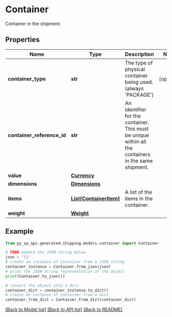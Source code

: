 # Container

Container in the shipment.

## Properties

Name | Type | Description | Notes
------------ | ------------- | ------------- | -------------
**container_type** | **str** | The type of physical container being used. (always &#39;PACKAGE&#39;) | [optional] 
**container_reference_id** | **str** | An identifier for the container. This must be unique within all the containers in the same shipment. | 
**value** | [**Currency**](Currency.md) |  | 
**dimensions** | [**Dimensions**](Dimensions.md) |  | 
**items** | [**List[ContainerItem]**](ContainerItem.md) | A list of the items in the container. | 
**weight** | [**Weight**](Weight.md) |  | 

## Example

```python
from py_sp_api.generated.shipping.models.container import Container

# TODO update the JSON string below
json = "{}"
# create an instance of Container from a JSON string
container_instance = Container.from_json(json)
# print the JSON string representation of the object
print(Container.to_json())

# convert the object into a dict
container_dict = container_instance.to_dict()
# create an instance of Container from a dict
container_from_dict = Container.from_dict(container_dict)
```
[[Back to Model list]](../README.md#documentation-for-models) [[Back to API list]](../README.md#documentation-for-api-endpoints) [[Back to README]](../README.md)


